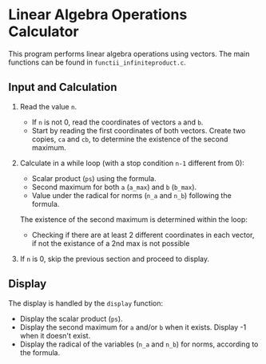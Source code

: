 # Linear Algebra Operations Calculator

This program performs linear algebra operations using vectors. The main functions can be found in `functii_infiniteproduct.c`.

## Input and Calculation

1. Read the value `n`.

   - If `n` is not 0, read the coordinates of vectors `a` and `b`.
   - Start by reading the first coordinates of both vectors. Create two copies, `ca` and `cb`, to determine the existence of the second maximum.

2. Calculate in a while loop (with a stop condition `n-1` different from 0):

   - Scalar product (`ps`) using the formula.
   - Second maximum for both `a` (`a_max`) and `b` (`b_max`).
   - Value under the radical for norms (`n_a` and `n_b`) following the formula.

   The existence of the second maximum is determined within the loop:

   - Checking if there are at least 2 different coordinates in each vector, if not the existance of a 2nd max is not possible

3. If `n` is 0, skip the previous section and proceed to display.

## Display

The display is handled by the `display` function:

   - Display the scalar product (`ps`).
   - Display the second maximum for `a` and/or `b` when it exists. Display -1 when it doesn't exist.
   - Display the radical of the variables (`n_a` and `n_b`) for norms, according to the formula.
